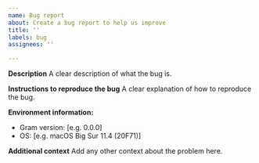 ```yaml
---
name: Bug report
about: Create a bug report to help us improve
title: ''
labels: bug
assignees: ''

---
```


**Description**
A clear description of what the bug is.

**Instructions to reproduce the bug**
A clear explanation of how to reproduce the bug.

**Environment information:**
 - Gram version: [e.g. 0.0.0]
 - OS: [e.g. macOS Big Sur 11.4 (20F71)]

**Additional context**
Add any other context about the problem here.
